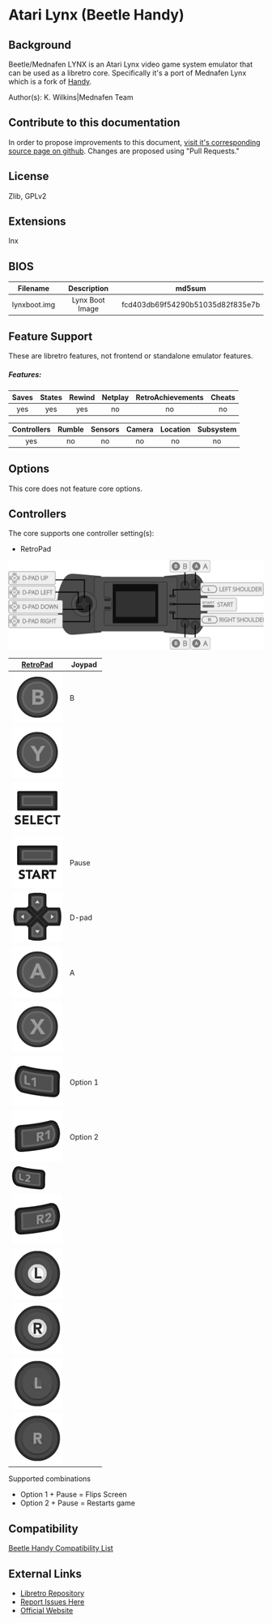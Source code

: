# Atari Lynx (Beetle Handy)

## Background

Beetle/Mednafen LYNX is an Atari Lynx video game system emulator that can be used as a libretro core. Specifically it's a port of Mednafen Lynx which is a fork of [Handy](https://wiki.libretro.com/index.php?title=Handy).

Author(s): K. Wilkins|Mednafen Team

## Contribute to this documentation

In order to propose improvements to this document, [visit it's corresponding source page on github](https://github.com/libretro/docs/tree/master/docs/library/mednafen_lynx.md). Changes are proposed using "Pull Requests."

## License

Zlib, GPLv2

## Extensions

lnx

## BIOS

|   Filename    |    Description        |              md5sum              |
|:-------------:|:---------------------:|:--------------------------------:|
|lynxboot.img   |Lynx Boot Image        | fcd403db69f54290b51035d82f835e7b |


## Feature Support

These are libretro features, not frontend or standalone emulator features.

##### Features:

| Saves | States      | Rewind | Netplay | RetroAchievements | Cheats |
|:-----:|:-----------:|:------:|:-------:|:-----------------:|:------:|
| yes   |   yes       |  yes   |  no     |       no          |  no    |

| Controllers     | Rumble | Sensors | Camera | Location | Subsystem     |
|:---------------:|:------:|:-------:|:------:|:--------:|:-------------:|
|       yes        |  no   |   no    |  no    |   no     |      no       |

## Options

This core does not feature core options.

## Controllers

The core supports one controller setting(s):

* RetroPad

![Atari Lynx_Gamepad_Diagram](images/Controllers/mednafen_lynx_joypad.png)

| [RetroPad](RetroPad)                                                 | Joypad |
|----------------------------------------------------------------------|--------|
| ![RetroPad_B](images/RetroPad/Retro_B_Round.png)                     | B      |
| ![RetroPad_Y](images/RetroPad/Retro_Y_Round.png)                     |        |
| ![RetroPad_Select](images/RetroPad/Retro_Select.png)                 |        |
| ![RetroPad_Start](images/RetroPad/Retro_Start.png)                   | Pause  |
| ![RetroPad_Dpad](images/RetroPad/Retro_Dpad.png)                     | D-pad  |    
| ![RetroPad_A](images/RetroPad/Retro_A_Round.png)                     | A      |
| ![RetroPad_X](images/RetroPad/Retro_X_Round.png)                     |        |
| ![RetroPad_L1](images/RetroPad/Retro_L1.png)                         | Option 1 |
| ![RetroPad_R1](images/RetroPad/Retro_R1.png)                         | Option 2 |
| ![RetroPad_L2](images/RetroPad/Retro_L2_Temp.png)                    |        |
| ![RetroPad_R2](images/RetroPad/Retro_R2.png)                         |        |
| ![RetroPad_L3](images/RetroPad/Retro_L3.png)                         |        |
| ![RetroPad_R3](images/RetroPad/Retro_R3.png)                         |        |
| ![RetroPad_Left_Stick](images/RetroPad/Retro_Left_Stick.png)         |        |
| ![RetroPad_Right_Stick](images/RetroPad/Retro_Right_Stick.png)       |        |

Supported combinations

* Option 1 + Pause = Flips Screen
* Option 2 + Pause = Restarts game

## Compatibility

[Beetle Handy Compatibility List](https://wiki.libretro.com/index.php?title=Atari_Lynx_Core_Compatibility)

## External Links

* [Libretro Repository](https://github.com/libretro/beetle-lynx-libretro)
* [Report Issues Here](http://github.com/libretro/libretro-meta/issues)
* [Official Website](http://mednafen.sourceforge.net/)
